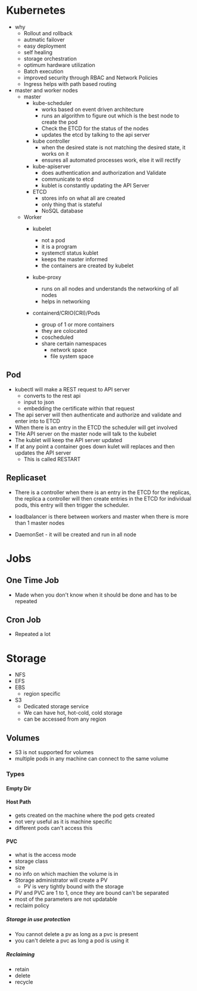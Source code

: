 # Kubernetes
- why
    - Rollout and rollback
    - autmatic failover
    - easy deployment
    - self healing
    - storage orchestration
    - optimum hardware utilization
    - Batch execution
    - improved security through RBAC and Network Policies
    - Ingress helps with path based routing
- master and worker nodes
    - master 
        - kube-scheduler
            - works based on event driven architecture
            - runs an algorithm to figure out which is the best node to create the pod
            - Check the ETCD for the status of the nodes
            - updates the etcd by talking to the api server
        - kube controller
            - when the desired state is not matching the desired state, it works on it
            - ensures all automated processes work, else it will rectify
        - kube-apiserver
            - does authentication and authorization and Validate
            - communicate to etcd
            - kublet is constantly updating the API Server
        - ETCD 
            - stores info on what all are created
            - only thing that is stateful
            - NoSQL database
    - Worker
        - kubelet
            - not a pod
            - it is a program
            - systemctl status kublet
            - keeps the master informed 
            - the containers are created by kubelet
        - kube-proxy
            - runs on all nodes and understands the networking of all nodes
            - helps in networking
        
        - containerd/CRIO(CRI)/Pods
            - group of 1 or more containers
            - they are colocated
            - coscheduled 
            - share certain namespaces
                - network space
                - file system space 

## Pod
- kubectl will make a REST request to API server 
    - converts to the rest api
    - input to json
    - embedding the certificate within that request
- The api server will then authenticate and authorize and validate and enter into to ETCD
- When there is an entry in the ETCD the scheduler will get involved
- THe API server on the master node will talk to the kubelet
- The kublet will keep the API server updated
- If at any point a container goes down kulet will replaces and then updates the API server
    - This is called RESTART
## Replicaset
- There is a controller when there is an entry in the ETCD for the replicas, the replica a controller will then create entries in the ETCD for individual pods, this entry will then trigger the scheduler.

- loadbalancer is there between workers and master when there is more than 1 master nodes


- DaemonSet - it will be created and run in all node

# Jobs

## One Time Job
- Made when you don't know when it should be done and has to be repeated 

## Cron Job
- Repeated a lot

# Storage
- NFS
- EFS
- EBS
    - region specific
- S3
    - Dedicated storage service
    - We can have hot, hot-cold, cold storage
    - can be accessed from any region

## Volumes
- S3 is not supported for volumes
- multiple pods in any machine can connect to the same volume

### Types
#### Empty Dir
#### Host Path
- gets created on the machine where the pod gets created 
- not very useful as it is machine specific
- different pods can't access this

#### PVC
- what is the access mode
- storage class
- size 
- no info on which machien the volume is in 
- Storage administrator will create a PV
    - PV is very tightly bound with the storage
- PV and PVC are 1 to 1, once they are bound can't be separated
- most of the parameters are not updatable
- reclaim policy 

##### Storage in use protection
- You cannot delete a pv as long as a pvc is present
- you can't delete a pvc as long a pod is using it

##### Reclaiming
- retain
- delete 
- recycle